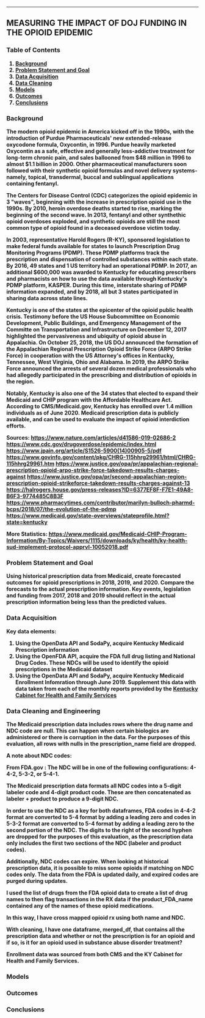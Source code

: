 
---
 ## <b>MEASURING THE IMPACT OF DOJ FUNDING IN THE OPIOID EPIDEMIC

### Table of Contents
1. [Background](#background)
2. [Problem Statement and Goal](#goal)
3. [Data Acquisition](#acquisition)
4. [Data Cleaning](#cleaning)
5. [Models](#models)
6. [Outcomes](#outcomes)
7. [Conclusions](#conclusion)


### Background <a id = 'background'></a>
The modern opioid epidemic in America kicked off in the 1990s, with the introduction of Purdue Pharmaceuticals' new extended-release oxycodone formula, Oxycontin, in 1996. Purdue heavily marketed Oxycontin as a safe, effective and generally less-addictive treatment for long-term chronic pain, and sales ballooned from $48 million in 1996 to almost $1.1 billion in 2000. Other pharmaceutical manufacturers soon followed with their synthetic opioid formulas and novel delivery systems- namely, topical, transdermal, buccal and sublingual applications containing fentanyl. 

The Centers for Disease Control (CDC) categorizes the opioid epidemic in 3 "waves", beginning with the increase in prescription opioid use in the 1990s. By 2010, heroin overdose deaths started to rise, marking the beginning of the second wave. In 2013, fentanyl and other synthethic opioid overdoses exploded, and synthetic opioids are still the most common type of opioid found in a deceased overdose victim today.

In 2003, representative Harold Rogers (R-KY), sponsored legislation to make federal funds available for states to launch Prescription Drug Monitoring Programs (PDMP). These PDMP platforms track the prescription and dispensation of controlled substances within each state.  By 2016, 49 states and 1 US territory had an operational PDMP. In 2017, an additional $600,000 was awarded to Kentucky for educating prescribers and pharmacists on how to use the data available through Kentucky's PDMP platform, KASPER. During this time, interstate sharing of PDMP information expanded, and by 2018, all but 3 states participated in sharing data across state lines. 

Kentucky is one of the states at the epicenter of the opioid public health crisis.  Testimony before the US House Subcommittee on Economic Development, Public Buildings, and Emergency Management of the Committe on Transportation and Infrastructure on December 12, 2017 highlighted the pervasiveness and ubiquity of opioid abuse in Appalachia. On October 25, 2018, the US DOJ announced the formation of the Appalachian Regional Prescription Opioid Strike Force (ARPO Strike Force) in cooperation with the US Attorney's offices in Kentucky, Tennessee, West Virginia, Ohio and Alabama. In 2019, the ARPO Strike Force announced the arrests of several dozen medical professionals who had allegedly participated in the prescribing and distribution of opioids in the region. 

Notably, Kentucky is also one of the 34 states that elected to expand their Medicaid and CHIP program with the Affordable Healthcare Act. According to CMS/Medicaid.gov, Kentucky has enrolled over 1.4 million individuals as of June 2020. Medicaid prescription data is publicly available, and can be used to evaluate the impact of opioid interdiction efforts.






Sources: 
https://www.nature.com/articles/d41586-019-02686-2
https://www.cdc.gov/drugoverdose/epidemic/index.html
https://www.jpain.org/article/S1526-5900(14)00905-5/pdf
https://www.govinfo.gov/content/pkg/CHRG-115hhrg29961/html/CHRG-115hhrg29961.htm
https://www.justice.gov/opa/pr/appalachian-regional-prescription-opioid-arpo-strike-force-takedown-results-charges-against
https://www.justice.gov/opa/pr/second-appalachian-region-prescription-opioid-strikeforce-takedown-results-charges-against-13
https://halrogers.house.gov/press-releases?ID=6377EF8F-F7E1-49A8-B6F3-9774485C8B3F
https://www.pharmacytimes.com/contributor/marilyn-bulloch-pharmd-bcps/2018/07/the-evolution-of-the-pdmp
https://www.medicaid.gov/state-overviews/stateprofile.html?state=kentucky

More Statistics: https://www.medicaid.gov/Medicaid-CHIP-Program-Information/By-Topics/Waivers/1115/downloads/ky/health/ky-health-sud-implement-protocol-apprvl-10052018.pdf

### Problem Statement and Goal <a id = 'goal'></a>
Using historical prescription data from Medicaid, create forecasted outcomes for opioid prescriptions in 2018, 2019, and 2020. Compare the forecasts to the actual prescription information. Key events, legislation and funding from 2017, 2018 and 2019 should reflect in the actual prescription information being less than the predicted values. 
### Data Acquisition <a id = 'acquisition'></a>
Key data elements:
1. Using the OpenData API and SodaPy, acquire Kentucky Medicaid Prescription information
2. Using the OpenFDA API, acquire the FDA full drug listing and National Drug Codes. These NDCs will be used to identify the opioid prescriptions in the Medicaid dataset
3. Using the OpenData API and SodaPy, acquire Kentucky Medicaid Enrollment Infomration through June 2019. Supplement this data with data taken from each of the monthly reports provided by the [Kentucky Cabinet for Health and Family Services](https://chfs.ky.gov/agencies/dms/dafm/Pages/statistics.aspx)


### Data Cleaning and Engineering <a id = 'cleaning'></a>
The Medicaid prescription data includes rows where the drug name and NDC code are null. This can happen when certain biologics are administered or there is corruption in the data. For the purposes of this evaluation, all rows with nulls in the prescription_name field are dropped.

A note about NDC codes:

From FDA.gov : The NDC will be in one of the following configurations: 4-4-2, 5-3-2, or 5-4-1.    

The Medicaid prescription data formats all NDC codes into a 5-digit labeler code and 4-digit product code. These are then concatenated as labeler + product to produce a 9-digit NDC. 

In order to use the NDC as a key for both dataframes, FDA codes in 4-4-2 format are converted to 5-4 format by adding a leading zero and codes in 5-3-2 format are converted to 5-4 format by adding a leading zero to the second portion of the NDC. The digits to the right of the second hyphen are dropped for the purposes of this evaluation, as the prescription data only includes the first two sections of the NDC (labeler and product codes).

Additionally, NDC codes can expire. When looking at historical prescription data, it is possible to miss some opioids if matching on NDC codes only. The data from the FDA is updated daily, and expired codes are purged during updates. 

I used the list of drugs from the FDA opioid data to create a list of drug names to then flag transactions in the RX data if the product_FDA_name contained any of the names of these opioid medications. 

In this way, I have cross mapped opioid rx using both name and NDC. 

With cleaning, I have one dataframe, merged_df, that contains all the prescription data and whether or not the prescription is for an opioid and if so, is it for an opioid used in substance abuse disorder treatment?


Enrollment data was sourced from both CMS and the KY Cabinet for Health and Family Services. 

### Models <a id = 'models'></a>


### Outcomes<a id = 'outcomes'></a>



### Conclusions<a id = 'conclusion'></a>







